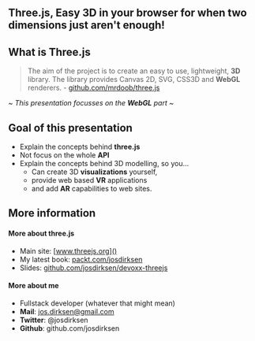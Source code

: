 ## **Three.js**, Easy **3D** in your browser for when **two dimensions** just aren't **enough!**


## What is **Three.js**

> The aim of the project is to create an easy to use, lightweight, **3D** library. The library provides Canvas 2D, SVG, 
> CSS3D and **WebGL** renderers. - [github.com/mrdoob/three.js]()

*~ This presentation focusses on the **WebGL** part ~*


## **Goal** of this presentation

- Explain the concepts behind **three.js**
- Not focus on the whole **API**
- Explain the concepts behind 3D modelling, so you...
  - Can create 3D **visualizations** yourself,
  - provide web based **VR** applications
  - and add **AR** capabilities to web sites.


## More information

#### More about three.js  <!-- .element: style="text-align: left" -->
  - Main site: [www.threejs.org]()
  - My latest book: [packt.com/josdirksen]()
  - Slides: [github.com/josdirksen/devoxx-threejs]()

#### More about me <!-- .element: style="text-align: left; margin-top: 10px" -->
  - Fullstack developer (whatever that might mean)
  - **Mail**: jos.dirksen@gmail.com
  - **Twitter**: @josdirksen
  - **Github**: github.com/josdirksen

